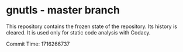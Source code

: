 # gnutls - master branch

This repository contains the frozen state of the repository.
Its history is cleared. It is used only for static code
analysis with Codacy.

Commit Time: 1716266737